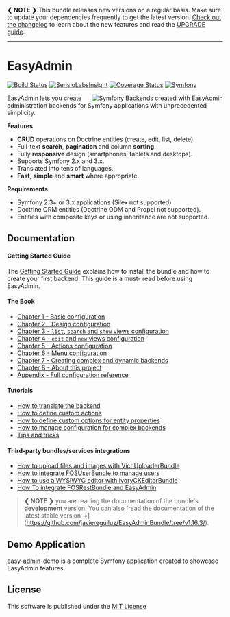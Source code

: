 **❮ NOTE ❯** This bundle releases new versions on a regular basis. Make sure
to update your dependencies frequently to get the latest version.
[Check out the changelog](https://github.com/javiereguiluz/EasyAdminBundle/releases)
to learn about the new features and read the [UPGRADE guide](https://github.com/javiereguiluz/EasyAdminBundle/blob/master/UPGRADE.md).

-----

EasyAdmin
=========

[![Build Status](https://travis-ci.org/javiereguiluz/EasyAdminBundle.svg?branch=master)](https://travis-ci.org/javiereguiluz/EasyAdminBundle)
[![SensioLabsInsight](https://insight.sensiolabs.com/projects/a3bfb8d9-7b2d-47ab-a95f-382af395bd51/mini.png)](https://insight.sensiolabs.com/projects/a3bfb8d9-7b2d-47ab-a95f-382af395bd51)
[![Coverage Status](https://coveralls.io/repos/javiereguiluz/EasyAdminBundle/badge.svg?branch=master)](https://coveralls.io/r/javiereguiluz/EasyAdminBundle?branch=master)
[![Symfony](https://img.shields.io/badge/Symfony-%202.x%20and%203.x-green.svg "Supports Symfony 2.x and 3.x")](https://symfony.com/)

<img src="images/easyadmin-promo.png" alt="Symfony Backends created with EasyAdmin" align="right" />

EasyAdmin lets you create administration backends for Symfony applications
with unprecedented simplicity.

**Features**

  * **CRUD** operations on Doctrine entities (create, edit, list, delete).
  * Full-text **search**, **pagination** and column **sorting**.
  * Fully **responsive** design (smartphones, tablets and desktops).
  * Supports Symfony 2.x and 3.x.
  * Translated into tens of languages.
  * **Fast**, **simple** and **smart** where appropriate.

**Requirements**

  * Symfony 2.3+ or 3.x applications (Silex not supported).
  * Doctrine ORM entities (Doctrine ODM and Propel not supported).
  * Entities with composite keys or using inheritance are not supported.

Documentation
-------------

#### Getting Started Guide

The [Getting Started Guide](getting-started.md) explains how to
install the bundle and how to create your first backend. This guide is a must-
read before using EasyAdmin.

#### The Book

  * [Chapter 1 - Basic configuration](book/1-basic-configuration.md)
  * [Chapter 2 - Design configuration](book/2-design-configuration.md)
  * [Chapter 3 - `list`, `search` and `show` views configuration](book/3-list-search-show-configuration.md)
  * [Chapter 4 - `edit` and `new` views configuration](book/4-edit-new-configuration.md)
  * [Chapter 5 - Actions configuration](book/5-actions-configuration.md)
  * [Chapter 6 - Menu configuration](book/6-menu-configuration.md)
  * [Chapter 7 - Creating complex and dynamic backends](book/7-complex-dynamic-backends.md)
  * [Chapter 8 - About this project](book/8-about.md)
  * [Appendix - Full configuration reference](book/configuration-reference.md)

#### Tutorials

  * [How to translate the backend](tutorials/i18n.md)
  * [How to define custom actions](tutorials/custom-actions.md)
  * [How to define custom options for entity properties](tutorials/custom-property-options.md)
  * [How to manage configuration for complex backends](tutorials/complex-backend-config.md)
  * [Tips and tricks](tutorials/tips-and-tricks.md)

#### Third-party bundles/services integrations

  * [How to upload files and images with VichUploaderBundle](tutorials/upload-files-and-images.md)
  * [How to integrate FOSUserBundle to manage users](tutorials/fosuserbundle-integration.md)
  * [How to use a WYSIWYG editor with IvoryCKEditorBundle](tutorials/wysiwyg-editor.md)
  * [How To integrate FOSRestBundle and EasyAdmin](tutorials/fosrestbundle-integration.md)

> **❮ NOTE ❯** you are reading the documentation of the bundle's **development**
> version. You can also [read the documentation of the latest stable version ➜]
> (https://github.com/javiereguiluz/EasyAdminBundle/tree/v1.16.3/).

Demo Application
----------------

[easy-admin-demo](https://github.com/javiereguiluz/easy-admin-demo) is a complete
Symfony application created to showcase EasyAdmin features.

License
-------

This software is published under the [MIT License](LICENSE.md)
